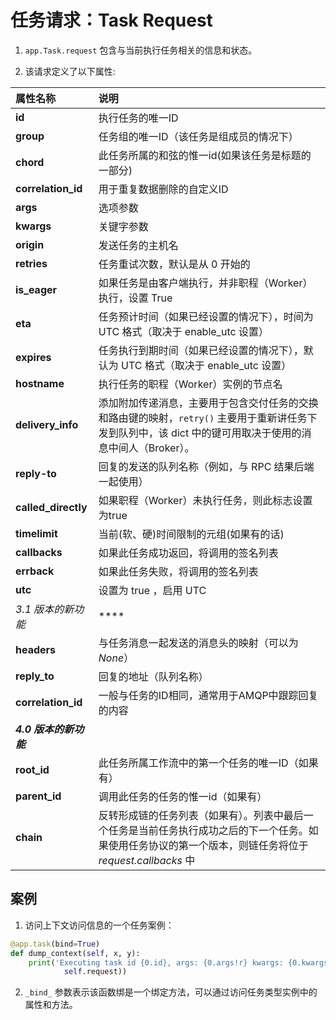 # 任务请求：Task Request
1. `app.Task.request` 包含与当前执行任务相关的信息和状态。

2. 该请求定义了以下属性:

| 属性名称 | 说明 |
| :--- | :--- |
| **id** | 执行任务的唯一ID |
| **group** | 任务组的唯一ID（该任务是组成员的情况下） |
| **chord** | 此任务所属的和弦的惟一id\(如果该任务是标题的一部分\) |
| **correlation\_id** | 用于重复数据删除的自定义ID |
| **args** | 选项参数 |
| **kwargs** | 关键字参数 |
| **origin** | 发送任务的主机名 |
| **retries** | 任务重试次数，默认是从 0 开始的 |
| **is\_eager** | 如果任务是由客户端执行，并非职程（Worker）执行，设置 True |
| **eta** | 任务预计时间（如果已经设置的情况下），时间为 UTC 格式（取决于 enable\_utc 设置） |
| **expires** | 任务执行到期时间（如果已经设置的情况下），默认为 UTC 格式（取决于 enable\_utc 设置） |
| **hostname** | 执行任务的职程（Worker）实例的节点名 |
| **delivery\_info** | 添加附加传递消息，主要用于包含交付任务的交换和路由键的映射，`retry()` 主要用于重新讲任务下发到队列中，该 dict 中的键可用取决于使用的消息中间人（Broker）。 |
| **reply-to** | 回复的发送的队列名称（例如，与 RPC 结果后端一起使用） |
| **called\_directly** | 如果职程（Worker）未执行任务，则此标志设置为true |
| **timelimit** | 当前\(软、硬\)时间限制的元组\(如果有的话\) |
| **callbacks** | 如果此任务成功返回，将调用的签名列表 |
| **errback** | 如果此任务失败，将调用的签名列表 |
| **utc** | 设置为 true ，启用 UTC |
| _3.1 版本的新功能_ | \*\*\*\* |
| **headers** | 与任务消息一起发送的消息头的映射（可以为 _None_） |
| **reply\_to** | 回复的地址（队列名称） |
| **correlation\_id** | 一般与任务的ID相同，通常用于AMQP中跟踪回复的内容 |
| _**4.0 版本的新功能**_ |  |
| **root\_id** | 此任务所属工作流中的第一个任务的唯一ID（如果有） |
| **parent\_id** | 调用此任务的任务的惟一id（如果有） |
| **chain** | 反转形成链的任务列表（如果有）。列表中最后一个任务是当前任务执行成功之后的下一个任务。如果使用任务协议的第一个版本，则链任务将位于 _request.callbacks_ 中 |

## 案例
1. 访问上下文访问信息的一个任务案例：

```python
@app.task(bind=True)
def dump_context(self, x, y):
    print('Executing task id {0.id}, args: {0.args!r} kwargs: {0.kwargs!r}'.format(
            self.request))
```

2. `_bind_` 参数表示该函数绑是一个绑定方法，可以通过访问任务类型实例中的属性和方法。

